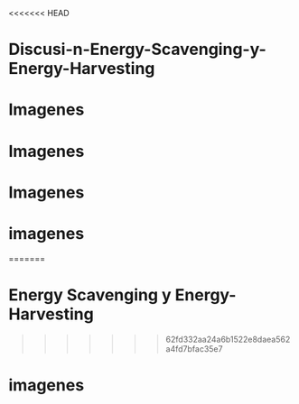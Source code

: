 <<<<<<< HEAD
# Discusi-n-Energy-Scavenging-y-Energy-Harvesting
# Imagenes
# Imagenes
# Imagenes
# imagenes
=======
# Energy Scavenging y Energy-Harvesting
>>>>>>> 62fd332aa24a6b1522e8daea562a4fd7bfac35e7
# imagenes
